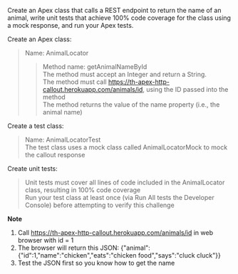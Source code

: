 Create an Apex class that calls a REST endpoint to return the name of an animal, write unit tests that achieve 100% code coverage for the class using a mock response, and run your Apex tests.  

Create an Apex class:  
> Name: AnimalLocator  
>> Method name: getAnimalNameById  
>> The method must accept an Integer and return a String.  
>> The method must call https://th-apex-http-callout.herokuapp.com/animals/id, using the ID passed into the method  
>> The method returns the value of the name property (i.e., the animal name)  

Create a test class:  
> Name: AnimalLocatorTest  
> The test class uses a mock class called AnimalLocatorMock to mock the callout response  

Create unit tests:  
> Unit tests must cover all lines of code included in the AnimalLocator class, resulting in 100% code coverage  
> Run your test class at least once (via Run All tests the Developer Console) before attempting to verify this challenge  


**Note**
1. Call https://th-apex-http-callout.herokuapp.com/animals/id in web browser with id = 1
2. The browser will return this JSON: {"animal":{"id":1,"name":"chicken","eats":"chicken food","says":"cluck cluck"}}
3. Test the JSON first so you know how to get the name